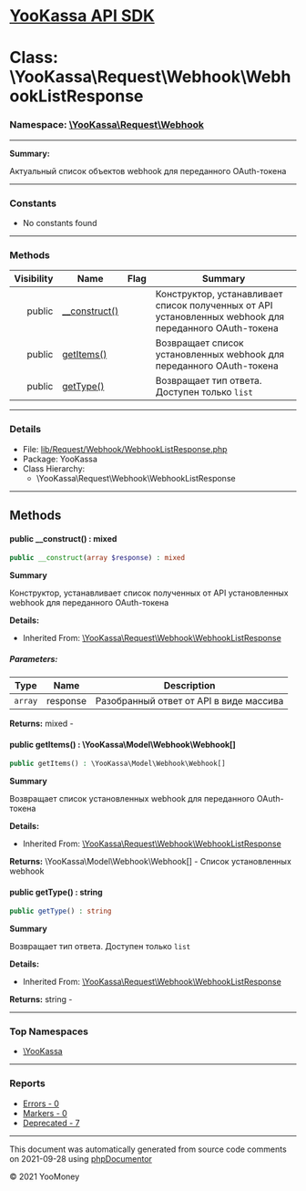 # [YooKassa API SDK](../home.md)

# Class: \YooKassa\Request\Webhook\WebhookListResponse
### Namespace: [\YooKassa\Request\Webhook](../namespaces/yookassa-request-webhook.md)
---
**Summary:**

Актуальный список объектов webhook для переданного OAuth-токена

---
### Constants
* No constants found
---
### Methods
| Visibility | Name | Flag | Summary |
| ----------:| ---- | ---- | ------- |
| public | [__construct()](../classes/YooKassa-Request-Webhook-WebhookListResponse.md#method___construct) |  | Конструктор, устанавливает список полученных от API установленных webhook для переданного OAuth-токена |
| public | [getItems()](../classes/YooKassa-Request-Webhook-WebhookListResponse.md#method_getItems) |  | Возвращает список установленных webhook для переданного OAuth-токена |
| public | [getType()](../classes/YooKassa-Request-Webhook-WebhookListResponse.md#method_getType) |  | Возвращает тип ответа. Доступен только `list` |
---
### Details
* File: [lib/Request/Webhook/WebhookListResponse.php](../../lib/Request/Webhook/WebhookListResponse.php)
* Package: YooKassa
* Class Hierarchy:
  * \YooKassa\Request\Webhook\WebhookListResponse

---
## Methods
<a name="method___construct" class="anchor"></a>
#### public __construct() : mixed

```php
public __construct(array $response) : mixed
```

**Summary**

Конструктор, устанавливает список полученных от API установленных webhook для переданного OAuth-токена

**Details:**
* Inherited From: [\YooKassa\Request\Webhook\WebhookListResponse](../classes/YooKassa-Request-Webhook-WebhookListResponse.md)
##### Parameters:
| Type | Name | Description |
| ---- | ---- | ----------- |
| <code lang="php">array</code> | response  | Разобранный ответ от API в виде массива |

**Returns:** mixed - 


<a name="method_getItems" class="anchor"></a>
#### public getItems() : \YooKassa\Model\Webhook\Webhook[]

```php
public getItems() : \YooKassa\Model\Webhook\Webhook[]
```

**Summary**

Возвращает список установленных webhook для переданного OAuth-токена

**Details:**
* Inherited From: [\YooKassa\Request\Webhook\WebhookListResponse](../classes/YooKassa-Request-Webhook-WebhookListResponse.md)

**Returns:** \YooKassa\Model\Webhook\Webhook[] - Список установленных webhook


<a name="method_getType" class="anchor"></a>
#### public getType() : string

```php
public getType() : string
```

**Summary**

Возвращает тип ответа. Доступен только `list`

**Details:**
* Inherited From: [\YooKassa\Request\Webhook\WebhookListResponse](../classes/YooKassa-Request-Webhook-WebhookListResponse.md)

**Returns:** string - 



---

### Top Namespaces

* [\YooKassa](../namespaces/yookassa.md)

---

### Reports
* [Errors - 0](../reports/errors.md)
* [Markers - 0](../reports/markers.md)
* [Deprecated - 7](../reports/deprecated.md)

---

This document was automatically generated from source code comments on 2021-09-28 using [phpDocumentor](http://www.phpdoc.org/)

&copy; 2021 YooMoney